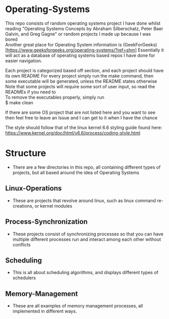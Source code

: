 # Operating-Systems
This repo consists of random operating systems project I have done whilst reading "Operating Systems Concepts by Abraham Silberschatz, Peter Baer Galvin, and Greg Gagne" or random projects I made up because I was bored <br> 
Another great place for Operating System information is (GeekForGeeks)[https://www.geeksforgeeks.org/operating-systems/?ref=shm]
Essentially it will act as a database of operating systems based repos I have done for easier navigation. 

Each project is categorized based off section, and each project should have its own README 
For every project simply run the make command, then some executable will be generated, unless the README states otherwise<br>
Note that some projects will require some sort of user input, so read the READMEs if you need to<br>
To remove the executables properly, simply run <br>
$ make clean 

If there are some OS project that are not listed here and you want to see then feel free to leave an Issue and I can get to it when I have the chance

The style should follow that of the linux kernel 6.6 styling guide found here: 
https://www.kernel.org/doc/html/v6.6/process/coding-style.html

# Structure
- There are a few directories in this repo, all containing different types of projects, but all based around the idea of Operating Systems
## Linux-Operations
- These are projects that revolve around linux, such as linux command re-creations, or kernel modules 
## Process-Synchronization
- These projects consist of synchronizing processes so that you can have multiple different processes run and interact among each other without conflicts
## Scheduling
- This is all about scheduling algorithms, and displays different types of schedulers
## Memory-Management   
- These are all examples of memory management processes, all implemented in different ways.


